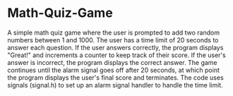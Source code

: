 # Math-Quiz-Game
A simple math quiz game where the user is prompted to add two random numbers between 1 and 1000. The user has a time limit of 20 seconds to answer each question. If the user answers correctly, the program displays "Great!" and increments a counter to keep track of their score. If the user's answer is incorrect, the program displays the correct answer. The game continues until the alarm signal goes off after 20 seconds, at which point the program displays the user's final score and terminates. The code uses signals (signal.h) to set up an alarm signal handler to handle the time limit.
